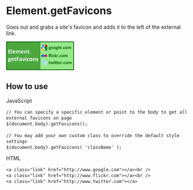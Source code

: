 Element.getFavicons
===========

Goes out and grabs a site's favicon and adds it to the left of the external link.

![Screenshot](http://github.com/subhaze/mootools-external-favicon/raw/master/logo.png)

How to use
----------

JavaScript

	// You can specify a specific element or point to the body to get all external favicons on page
	$(document.body).getFavicons();
	
	// You may add your own custom class to override the default style settings
	$(document.body).getFavicons( 'className' );
	
HTML

	<a class="link" href="http://www.google.com"></a><br />
	<a class="link" href="http://www.flickr.com"></a><br />
	<a class="link" href="http://www.twitter.com"></a>